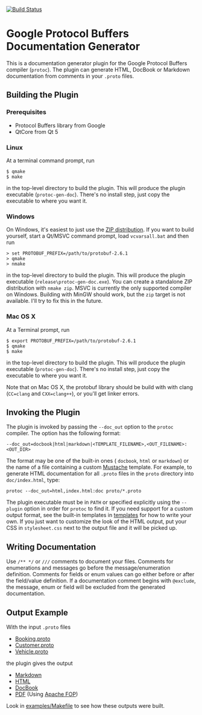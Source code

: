 [![Build Status](https://travis-ci.org/estan/protoc-gen-doc.svg?branch=master)](https://travis-ci.org/estan/protoc-gen-doc)

# Google Protocol Buffers<br>Documentation Generator

This is a documentation generator plugin for the Google Protocol
Buffers compiler (`protoc`). The plugin can generate HTML, DocBook
or Markdown documentation from comments in your `.proto` files.

## Building the Plugin

### Prerequisites
* Protocol Buffers library from Google
* QtCore from Qt 5

### Linux
At a terminal command prompt, run

    $ qmake
    $ make

in the top-level directory to build the plugin. This will produce
the plugin executable (`protoc-gen-doc`). There's no install step,
just copy the executable to where you want it.

### Windows
On Windows, it's easiest to just use the [ZIP distribution][release_zip].
If you want to build yourself, start a Qt/MSVC command prompt,
load `vcvarsall.bat` and then run

    > set PROTOBUF_PREFIX=/path/to/protobuf-2.6.1
    > qmake
    > nmake

in the top-level directory to build the plugin. This will produce
the plugin executable (`release\protoc-gen-doc.exe`). You can
create a standalone ZIP distribution with `nmake zip`. MSVC is
currently the only supported compiler on Windows. Building with
MinGW should work, but the `zip` target is not available. I'll try
to fix this in the future.

### Mac OS X
At a Terminal prompt, run

    $ export PROTOBUF_PREFIX=/path/to/protobuf-2.6.1
    $ qmake
    $ make

in the top-level directory to build the plugin. This will produce
the plugin executable (`protoc-gen-doc`). There's no install step,
just copy the executable to where you want it.

Note that on Mac OS X, the protobuf library should be build with
with clang (`CC=clang` and `CXX=clang++`), or you'll get linker
errors.

## Invoking the Plugin

The plugin is invoked by passing the `--doc_out` option to the
`protoc` compiler. The option has the following format:

    --doc_out=docbook|html|markdown|<TEMPLATE_FILENAME>,<OUT_FILENAME>:<OUT_DIR>

The format may be one of the built-in ones ( `docbook`, `html` or
`markdown`) or the name of a file containing a custom
[Mustache][mustache] template. For example, to generate HTML
documentation for all `.proto` files in the `proto` directory into
`doc/index.html`, type:

    protoc --doc_out=html,index.html:doc proto/*.proto

The plugin executable must be in `PATH` or specified explicitly
using the `--plugin` option in order for `protoc` to find it. If
you need support for a custom output format, see the built-in
templates in [templates](templates) for how to write your
own. If you just want to customize the look of the HTML output,
put your CSS in `stylesheet.css` next to the output file and it
will be picked up.

## Writing Documentation

Use `/** */` or `///` comments to document your files. Comments
for enumerations and messages go before the message/enumeration
definition. Comments for fields or enum values can go either
before or after the field/value definition. If a documentation
comment begins with `@exclude`, the message, enum or field will
be excluded from the generated documentation.

## Output Example

With the input `.proto` files

* [Booking.proto](examples/proto/Booking.proto)
* [Customer.proto](examples/proto/Customer.proto)
* [Vehicle.proto](examples/proto/Vehicle.proto)

the plugin gives the output

* [Markdown](examples/doc/example.md)
* [HTML][html_preview]
* [DocBook](examples/doc/example.docbook)
* [PDF](examples/doc/example.pdf?raw=true) (Using [Apache FOP][fop])

Look in [examples/Makefile](examples/Makefile) to see how these
outputs were built.


[mustache]: http://mustache.github.io/ "Mustache - Logic-less templates"
[fop]: http://xmlgraphics.apache.org/fop/ "Apache™ FOP (Formatting Objects Processor)"
[html_preview]: https://rawgit.com/estan/protoc-gen-doc/master/examples/doc/example.html "HTML Example Output"
[release_zip]: https://github.com/estan/protoc-gen-doc/releases/download/v0.4/protoc-gen-doc-v0.4-win32.zip "Release 0.4 for Windows"
